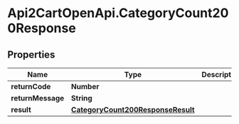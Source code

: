 # Api2CartOpenApi.CategoryCount200Response

## Properties

Name | Type | Description | Notes
------------ | ------------- | ------------- | -------------
**returnCode** | **Number** |  | [optional] 
**returnMessage** | **String** |  | [optional] 
**result** | [**CategoryCount200ResponseResult**](CategoryCount200ResponseResult.md) |  | [optional] 



